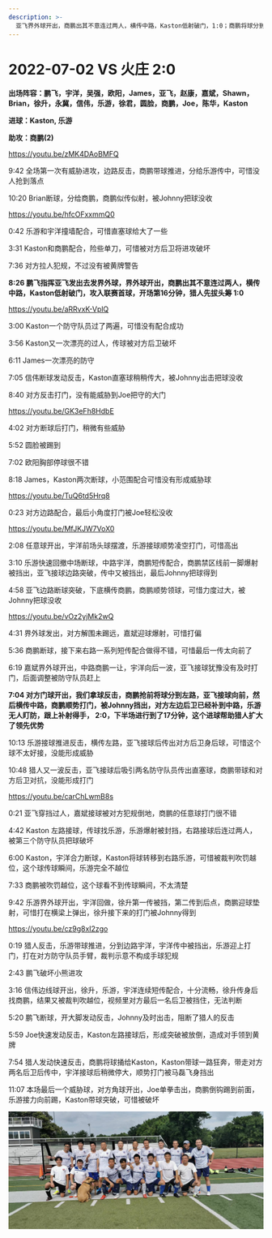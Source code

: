 ```yaml
---
description: >-
  亚飞界外球开出，商鹏出其不意连过两人，横传中路，Kaston低射破门，1:0；商鹏将球分到左路，亚飞接球向前，然后横传中路，商鹏顺势打门，被Johnny挡出，乐游跟上补射得手，2:0
---
```


# 2022-07-02 VS 火庄 2:0

**出场阵容：鹏飞，宇洋，吴强，欧阳，James，亚飞，赵康，嘉斌，Shawn，Brian，徐升，永冀，信伟，乐游，徐君，圆脸，商鹏，Joe，陈华，Kaston**

**进球：Kaston, 乐游**

**助攻：商鹏(2)**

https://youtu.be/zMK4DAoBMFQ

9:42 全场第一次有威胁进攻，边路反击，商鹏带球推进，分给乐游传中，可惜没人抢到落点&#x20;

10:20 Brian断球，分给商鹏，商鹏似传似射，被Johnny把球没收

https://youtu.be/hfcOFxxmmQ0

0:42 乐游和宇洋撞墙配合，可惜直塞球给大了一些&#x20;

3:31 Kaston和商鹏配合，险些单刀，可惜被对方后卫将进攻破坏&#x20;

7:36 对方拉人犯规，不过没有被黄牌警告&#x20;

**8:26 鹏飞指挥亚飞发出去发界外球，界外球开出，商鹏出其不意连过两人，横传中路，Kaston低射破门，攻入联赛首球，开场第16分钟，猎人先拔头筹 1:0**

https://youtu.be/aRRvxK-VplQ

3:00 Kaston一个防守队员过了两遍，可惜没有配合成功&#x20;

3:56 Kaston又一次漂亮的过人，传球被对方后卫破坏&#x20;

6:11 James一次漂亮的防守&#x20;

7:05 信伟断球发动反击，Kaston直塞球稍稍传大，被Johnny出击把球没收&#x20;

8:40 对方反击打门，没有能威胁到Joe把守的大门

https://youtu.be/GK3eFh8HdbE

4:02 对方断球后打门，稍微有些威胁&#x20;

5:52 圆脸被踢到&#x20;

7:02 欧阳胸部停球很不错&#x20;

8:18 James，Kaston两次断球，小范围配合可惜没有形成威胁球

https://youtu.be/TuQ6td5Hrq8

0:23 对方边路配合，最后小角度打门被Joe轻松没收

https://youtu.be/MfJKJW7VoX0

2:08 任意球开出，宇洋前场头球摆渡，乐游接球顺势凌空打门，可惜高出&#x20;

3:10 乐游快速回撤中场断球，中路宇洋，商鹏短传配合，商鹏禁区线前一脚爆射被挡出，亚飞接球边路突破，传中又被挡出，最后Johnny把球得到&#x20;

4:58 亚飞边路断球突破，下底横传商鹏，商鹏顺势领球，可惜力度过大，被Johnny把球没收

https://youtu.be/vOz2yjMk2wQ

4:31 界外球发出，对方解围未踢远，嘉斌迎球爆射，可惜打偏&#x20;

5:36 商鹏断球，接下来右路一系列短传配合做得不错，可惜最后一传太向前了&#x20;

6:19 嘉斌界外球开出，中路商鹏一让，宇洋向后一波，亚飞接球犹豫没有及时打门，后面调整被防守队员赶上&#x20;

**7:04 对方门球开出，我们拿球反击，商鹏抢前将球分到左路，亚飞接球向前，然后横传中路，商鹏顺势打门，被Johnny挡出，对方左边后卫已经补到中路，乐游无人盯防，跟上补射得手， 2:0，下半场进行到了17分钟，这个进球帮助猎人扩大了领先优势**&#x20;

10:13 乐游接球推进反击，横传左路，亚飞接球后传出对方后卫身后球，可惜这个球不太好接，没能形成威胁&#x20;

10:48 猎人又一波反击，亚飞接球后吸引两名防守队员传出直塞球，商鹏带球和对方后卫对抗，没能形成打门

https://youtu.be/carChLwmB8s

0:21 亚飞穿挡过人，嘉斌接球被对方犯规倒地，商鹏的任意球打门很不错&#x20;

4:42 Kaston 左路接球，传球找乐游，乐游爆射被封挡，右路接球后连过两人，被第三个防守队员把球破坏&#x20;

6:00 Kaston，宇洋合力断球，Kaston将球转移到右路乐游，可惜被裁判吹罚越位，这个球传球瞬间，乐游完全不越位&#x20;

7:33 商鹏被吹罚越位，这个球看不到传球瞬间，不太清楚&#x20;

9:42 乐游界外球开出，宇洋回做，徐升第一传被挡，第二传到后点，商鹏迎球垫射，可惜打在横梁上弹出，徐升接下来的打门被Johnny得到

https://youtu.be/cz9g8xI2zgo

0:19 猎人反击，乐游带球推进，分到边路宇洋，宇洋传中被挡出，乐游迎上打门，打在对方防守队员手臂，裁判示意不构成手球犯规&#x20;

2:43 鹏飞破坏小熊进攻&#x20;

3:16 信伟边线球开出，徐升，乐游，宇洋连续短传配合，十分流畅，徐升传身后找商鹏，结果又被裁判吹越位，视频里对方最后一名后卫被挡住，无法判断&#x20;

5:20 鹏飞断球，开大脚发动反击，Johnny及时出击，阻断了猎人的反击&#x20;

5:59 Joe快速发动反击，Kaston左路接球后，形成突破被放倒，造成对手领到黄牌&#x20;

7:54 猎人发动快速反击，商鹏将球捅给Kaston，Kaston带球一路狂奔，带走对方两名后卫后传中，宇洋接球后稍微停大，顺势打门被马磊飞身挡出&#x20;

11:07 本场最后一个威胁球，对方角球开出，Joe单拳击出，商鹏倒钩踢到前面，乐游接力向前踢，Kaston带球突破，可惜被破坏

![](.gitbook/assets/C7BFCCE9-DBF5-4CD6-AFE7-102F2164CC03.jpeg)
